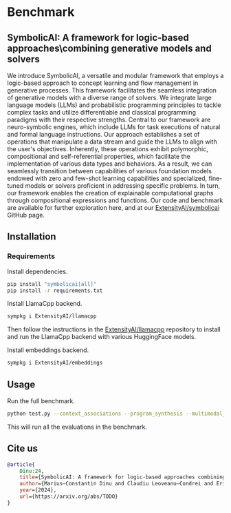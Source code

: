 # Benchmark

## SymbolicAI: A framework for logic-based approaches\\combining generative models and solvers

We introduce SymbolicAI, a versatile and modular framework that employs a logic-based approach to concept learning and flow management in generative processes. This framework facilitates the seamless integration of generative models with a diverse range of solvers. We integrate large language models (LLMs) and probabilistic programming principles to tackle complex tasks and utilize differentiable and classical programming paradigms with their respective strengths. Central to our framework are neuro-symbolic engines, which include LLMs for task executions of natural and formal language instructions. Our approach establishes a set of  operations that manipulate a data stream and guide the LLMs to align with the user's objectives. Inherently, these operations exhibit polymorphic, compositional and self-referential properties, which facilitate the implementation of various data types and behaviors. As a result, we can seamlessly transition between capabilities of various foundation models endowed with zero and few-shot learning capabilities and specialized, fine-tuned models or solvers proficient in addressing specific problems. In turn, our framework enables the creation of explainable computational graphs through compositional expressions and functions.
Our code and benchmark are available for further exploration here, and at our [ExtensityAI/symbolicai](https://github.com/ExtensityAI/symbolicai) GitHub page.

## Installation

### Requirements

Install dependencies.

```bash
pip install "symbolicai[all]"
pip install -r requirements.txt
```

Install LlamaCpp backend.

```bash
sympkg i ExtensityAI/llamacpp
```

Then follow the instructions in the [ExtensityAI/llamacpp](https://github.com/ExtensityAI/llamacpp) repository to install and run the LlamaCpp backend with various HuggingFace models.

Install embeddings backend.

```bash
sympkg i ExtensityAI/embeddings
```

## Usage

Run the full benchmark.

```bash
python test.py --context_associations --program_synthesis --multimodal_bindings --components --computation_graphs
```

This will run all the evaluations in the benchmark.

## Cite us

```bibtex
@article{
    Dinu:24,
    title={SymbolicAI: A framework for logic-based approaches combining generative models and solvers},
    author={Marius–Constantin Dinu and Claudiu Leoveanu–Condrei and Eric Mitchell and Christopher D Manning and Stefano Ermon and Sepp Hochreiter},
    year={2024},
    url={https://arxiv.org/abs/TODO}
}
```